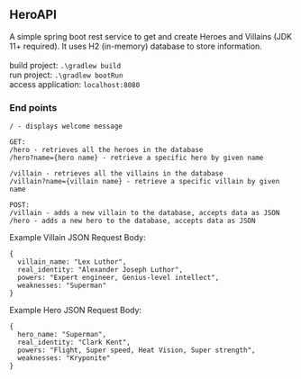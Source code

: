 ## HeroAPI

A simple spring boot rest service to get and create Heroes and Villains (JDK 11+ required).
It uses H2 (in-memory) database to store information.
<br/><br/>
build project: `.\gradlew build`
<br/>
run project: `.\gradlew bootRun`
<br/>
access application: `localhost:8080`

### End points
```
/ - displays welcome message

GET:
/hero - retrieves all the heroes in the database
/hero?name={hero name} - retrieve a specific hero by given name

/villain - retrieves all the villains in the database
/villain?name={villain name} - retrieve a specific villain by given name

POST:
/villain - adds a new villain to the database, accepts data as JSON
/hero - adds a new hero to the database, accepts data as JSON
```

Example Villain JSON Request Body:
```
{
  villain_name: "Lex Luthor",
  real_identity: "Alexander Joseph Luthor",
  powers: "Expert engineer, Genius-level intellect",
  weaknesses: "Superman"
}
```

Example Hero JSON Request Body:
```
{
  hero_name: "Superman",
  real_identity: "Clark Kent",
  powers: "Flight, Super speed, Heat Vision, Super strength",
  weaknesses: "Kryponite"
}
```